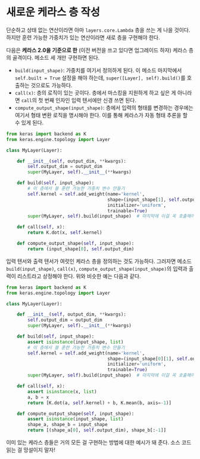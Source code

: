 # 새로운 케라스 층 작성

단순하고 상태 없는 연산이라면 아마 `layers.core.Lambda` 층을 쓰는 게 나을 것이다. 하지만 훈련 가능한 가중치가 있는 연산이라면 새로 층을 구현해야 한다.

다음은 **케라스 2.0을 기준으로 한** (이전 버전을 쓰고 있다면 업그레이드 하자) 케라스 층의 골격이다. 메소드 세 개만 구현하면 된다.

- `build(input_shape)`: 가중치를 여기서 정의하게 된다. 이 메소드 마지막에서 `self.built = True` 설정을 해야 하는데, `super([Layer], self).build()`를 호출하는 것으로도 가능하다.
- `call(x)`: 층의 로직이 있는 곳이다. 층에서 마스킹을 지원하게 하고 싶은 게 아니라면 `call`의 첫 번째 인자인 입력 텐서에만 신경 쓰면 된다.
- `compute_output_shape(input_shape)`: 층에서 입력의 형태를 변경하는 경우에는 여기서 형태 변환 로직을 명시해야 한다. 이를 통해 케라스가 자동 형태 추론을 할 수 있게 된다.

```python
from keras import backend as K
from keras.engine.topology import Layer

class MyLayer(Layer):

    def __init__(self, output_dim, **kwargs):
        self.output_dim = output_dim
        super(MyLayer, self).__init__(**kwargs)

    def build(self, input_shape):
        # 이 층에서 쓸 훈련 가능한 가중치 변수 만들기
        self.kernel = self.add_weight(name='kernel', 
                                      shape=(input_shape[1], self.output_dim),
                                      initializer='uniform',
                                      trainable=True)
        super(MyLayer, self).build(input_shape)  # 마지막에 이걸 꼭 호출해야 함

    def call(self, x):
        return K.dot(x, self.kernel)

    def compute_output_shape(self, input_shape):
        return (input_shape[0], self.output_dim)
```

입력 텐서와 출력 텐서가 여럿인 케라스 층을 정의하는 것도 가능하다. 그러자면 메소드 `build(input_shape)`, `call(x)`, `compute_output_shape(input_shape)`의 입력과 출력이 리스트라고 상정해야 한다. 위와 비슷한 예는 다음과 같다.

```python
from keras import backend as K
from keras.engine.topology import Layer

class MyLayer(Layer):

    def __init__(self, output_dim, **kwargs):
        self.output_dim = output_dim
        super(MyLayer, self).__init__(**kwargs)

    def build(self, input_shape):
        assert isinstance(input_shape, list)
        # 이 층에서 쓸 훈련 가능한 가중치 변수 만들기
        self.kernel = self.add_weight(name='kernel',
                                      shape=(input_shape[0][1], self.output_dim),
                                      initializer='uniform',
                                      trainable=True)
        super(MyLayer, self).build(input_shape)  # 마지막에 이걸 꼭 호출해야 함

    def call(self, x):
        assert isinstance(x, list)
        a, b = x
        return [K.dot(a, self.kernel) + b, K.mean(b, axis=-1)]

    def compute_output_shape(self, input_shape):
        assert isinstance(input_shape, list)
        shape_a, shape_b = input_shape
        return [(shape_a[0], self.output_dim), shape_b[:-1]]
```

이미 있는 케라스 층들은 거의 모든 걸 구현하는 방법에 대한 예시가 돼 준다. 소스 코드 읽는 걸 망설이지 말자!
